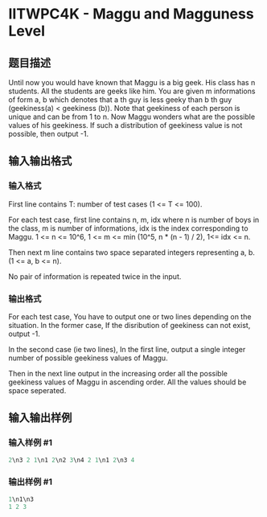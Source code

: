 # IITWPC4K - Maggu and Magguness Level

## 题目描述

Until now you would have known that Maggu is a big geek. His class has n students. All the students are geeks like him. You are given m informations of form a, b which denotes that a th guy is less geeky than b th guy (geekiness(a) < geekiness (b)). Note that geekiness of each person is unique and can be from 1 to n. Now Maggu wonders what are the possible values of his geekiness. If such a distribution of geekiness value is not possible, then output -1.

## 输入输出格式

### 输入格式

First line contains T: number of test cases (1 <= T <= 100).

For each test case, first line contains n, m, idx where n is number of boys in the class, m is number of informations, idx is the index corresponding to Maggu. 1 <= n <= 10^6, 1 <= m <= min (10^5, n \* (n - 1) / 2), 1<= idx <= n.

Then next m line contains two space separated integers representing a, b. (1 <= a, b <= n).

No pair of information is repeated twice in the input.

### 输出格式

For each test case, You have to output one or two lines depending on the situation. In the former case, If the disribution of geekiness can not exist, output -1.

In the second case (ie two lines), In the first line, output a single integer number of possible geekiness values of Maggu.

Then in the next line output in the increasing order all the possible geekiness values of Maggu in ascending order. All the values should be space seperated.

## 输入输出样例

### 输入样例 #1

```cpp
2\n3 2 1\n1 2\n2 3\n4 2 1\n1 2\n3 4
```


### 输出样例 #1

```cpp
1\n1\n3
1 2 3
```


